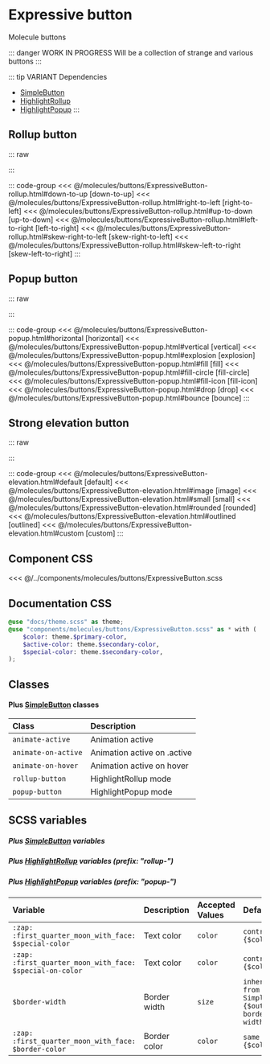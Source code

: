 # Expressive button
<Badge type="tip">Molecule</Badge> <Badge type="info">buttons</Badge>

::: danger WORK IN PROGRESS
Will be a collection of strange and various buttons
:::

::: tip VARIANT Dependencies
- [SimpleButton](/atoms/buttons/SimpleButton.md)
- [HighlightRollup](/atoms/highlights/HighlightRollup.md)
- [HighlightPopup](/atoms/highlights/HighlightPopup.md)
:::


## Rollup button

::: raw
<div class="dev-section">
    <!--@include: ../../molecules/buttons/ExpressiveButton-rollup.html -->
</div>
:::

::: code-group
<<< @/molecules/buttons/ExpressiveButton-rollup.html#down-to-up [down-to-up]
<<< @/molecules/buttons/ExpressiveButton-rollup.html#right-to-left [right-to-left]
<<< @/molecules/buttons/ExpressiveButton-rollup.html#up-to-down [up-to-down]
<<< @/molecules/buttons/ExpressiveButton-rollup.html#left-to-right [left-to-right]
<<< @/molecules/buttons/ExpressiveButton-rollup.html#skew-right-to-left [skew-right-to-left]
<<< @/molecules/buttons/ExpressiveButton-rollup.html#skew-left-to-right [skew-left-to-right]
:::

## Popup button

::: raw
<div class="dev-section">
    <!--@include: ../../molecules/buttons/ExpressiveButton-popup.html -->
</div>
:::

::: code-group
<<< @/molecules/buttons/ExpressiveButton-popup.html#horizontal [horizontal]
<<< @/molecules/buttons/ExpressiveButton-popup.html#vertical [vertical]
<<< @/molecules/buttons/ExpressiveButton-popup.html#explosion [explosion]
<<< @/molecules/buttons/ExpressiveButton-popup.html#fill [fill]
<<< @/molecules/buttons/ExpressiveButton-popup.html#fill-circle [fill-circle]
<<< @/molecules/buttons/ExpressiveButton-popup.html#fill-icon [fill-icon]
<<< @/molecules/buttons/ExpressiveButton-popup.html#drop [drop]
<<< @/molecules/buttons/ExpressiveButton-popup.html#bounce [bounce]
:::

## Strong elevation button

::: raw
<div class="dev-section">
    <!--@include: ../../molecules/buttons/ExpressiveButton-elevation.html -->
</div>
:::

::: code-group
<<< @/molecules/buttons/ExpressiveButton-elevation.html#default [default]
<<< @/molecules/buttons/ExpressiveButton-elevation.html#image [image]
<<< @/molecules/buttons/ExpressiveButton-elevation.html#small [small]
<<< @/molecules/buttons/ExpressiveButton-elevation.html#rounded [rounded]
<<< @/molecules/buttons/ExpressiveButton-elevation.html#outlined [outlined]
<<< @/molecules/buttons/ExpressiveButton-elevation.html#custom [custom]
:::


## Component CSS

<<< @/../components/molecules/buttons/ExpressiveButton.scss

## Documentation CSS

```scss
@use "docs/theme.scss" as theme;
@use "components/molecules/buttons/ExpressiveButton.scss" as * with (
    $color: theme.$primary-color,
    $active-color: theme.$secondary-color,
    $special-color: theme.$secondary-color,
);
```

## Classes
#### Plus [SimpleButton](/atoms/buttons/SimpleButton) classes

| Class               | Description                 |
|:--------------------|:----------------------------|
| `animate-active`    | Animation active            |
| `animate-on-active` | Animation active on .active |
| `animate-on-hover`  | Animation active on hover   |
| `rollup-button`     | HighlightRollup mode        |
| `popup-button`      | HighlightPopup mode         |


## SCSS variables
##### Plus [SimpleButton](/atoms/buttons/SimpleButton) variables
##### Plus [HighlightRollup](/atoms/highlights/HighlightRollup.md) variables (prefix: "rollup-")
##### Plus [HighlightPopup](/atoms/highlights/HighlightPopup.md) variables (prefix: "popup-")

| Variable                                                 | Description         | Accepted Values | Default                                                |
|:---------------------------------------------------------|:--------------------|:----------------|:-------------------------------------------------------|
| `:zap: :first_quarter_moon_with_face: $special-color`    | Text color          | `color`         | `contrast of {$color}`                                 |
| `:zap: :first_quarter_moon_with_face: $special-on-color` | Text color          | `color`         | `contrast of {$color}`                                 |
| `$border-width`                                          | Border width        | `size`          | `inherited from SimpleButton {$outlined-border-width}` |
| `:zap: :first_quarter_moon_with_face: $border-color`     | Border color        | `color`         | `same as {$color}`                                     |

<style lang="scss">
@use "docs/theme.scss" as theme;
@use "components/molecules/buttons/ExpressiveButton.scss" as * with (
    $color: theme.$primary-color,
    $active-color: theme.$secondary-color,
    $special-color: theme.$secondary-color,
);
</style>